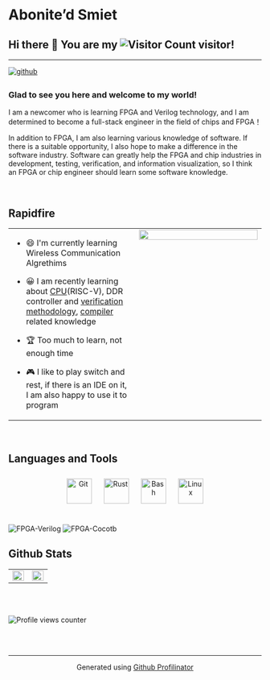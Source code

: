 # Abonite’d Smiet

## Hi there 👋 You are my ![Visitor Count](https://profile-counter.glitch.me/Abonite/count.svg) visitor!
----------
<a href="https://github.com/abonite.github.io" target="_blank">
<img src=https://img.shields.io/badge/github-%2324292e.svg?&style=for-the-badge&logo=github&logoColor=white alt=github style="margin-bottom: 5px;" />
</a>  
  



### Glad to see you here and welcome to my world!  
I am a newcomer who is learning FPGA and Verilog technology, and I am determined to become a full-stack engineer in the field of chips and FPGA！

In addition to FPGA, I am also learning various knowledge of software. If there is a suitable opportunity, I also hope to make a difference in the software industry. Software can greatly help the FPGA and chip industries in development, testing, verification, and information visualization, so I think an FPGA or chip engineer should learn some software knowledge.  
  

<br/>  


## Rapidfire  
<table><tr><td valign="top" width="50%">

- 😄 I'm currently learning Wireless Communication Algrethims
  

- 😀 I am recently learning about [CPU](https://github.com/Abonite/MACPU-FPGA)(RISC-V), DDR controller and [verification methodology](https://github.com/Abonite/MACPU-model), [compiler](https://github.com/Abonite/MACPU-Assembler) related knowledge  
  

- 🏆 Too much to learn, not enough time  
  

- 🎮 I like to play switch and rest, if there is an IDE on it, I am also happy to use it to program  


</td><td valign="top" width="50%">

<div align="center">
<img src="https://rishavanand.github.io/static/images/greetings.gif" align="center" style="width: 100%" />
</div>  


</td></tr></table>  

<br/>  


## Languages and Tools  
<div align="center">  
<a href="https://github.com/" target="_blank"><img style="margin: 10px" src="https://profilinator.rishav.dev/skills-assets/git-scm-icon.svg" alt="Git" height="50" /></a>  
<a href="https://www.rust-lang.org/" target="_blank"><img style="margin: 10px" src="https://profilinator.rishav.dev/skills-assets/rust-plain.svg" alt="Rust" height="50" /></a>  
<a href="https://www.gnu.org/software/bash/" target="_blank"><img style="margin: 10px" src="https://profilinator.rishav.dev/skills-assets/gnu_bash-icon.svg" alt="Bash" height="50" /></a>  
<a href="https://www.linux.org/" target="_blank"><img style="margin: 10px" src="https://profilinator.rishav.dev/skills-assets/linux-original.svg" alt="Linux" height="50" /></a>  
</div>  

<br/>  

![FPGA-Verilog](https://img.shields.io/badge/FPGA-Verilog-yellowgreen?style=for-the-badge&logo=appveyor)
![FPGA-Cocotb](https://img.shields.io/badge/FPGA-Cocotb-yellowgreen?style=for-the-badge&logo=appveyor)


## Github Stats  
<table><tr><td valign="top" width="50%">

<img src="https://github-readme-stats.vercel.app/api?username=Abonite&show_icons=true&count_private=true&hide_border=true" align="left" style="width: 100%" />

</td><td valign="top" width="50%">

<img src="https://github-readme-stats.vercel.app/api/top-langs/?username=Abonite&hide_border=true&layout=compact" align="left" style="width: 100%" />

</td></tr></table>  

<br/>  

  

<br/>  

![Profile views counter](https://komarev.com/ghpvc/?username=Abonite&&style=flat-square)  
  

<br/>  


<br />

----
<div align="center">Generated using <a href="https://profilinator.rishav.dev/" target="_blank">Github Profilinator</a></div>
